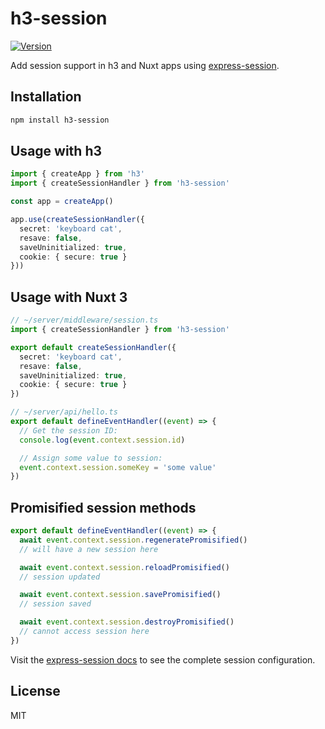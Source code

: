 # h3-session

[![Version](https://img.shields.io/npm/v/h3-session?style=flat&colorA=000000&colorB=000000)](https://www.npmjs.com/package/h3-session)

Add session support in h3 and Nuxt apps using [express-session](https://github.com/expressjs/session).

## Installation

```bash
npm install h3-session
```

## Usage with h3

```ts
import { createApp } from 'h3'
import { createSessionHandler } from 'h3-session'

const app = createApp()

app.use(createSessionHandler({
  secret: 'keyboard cat',
  resave: false,
  saveUninitialized: true,
  cookie: { secure: true }
}))
```

## Usage with Nuxt 3

```ts
// ~/server/middleware/session.ts
import { createSessionHandler } from 'h3-session'

export default createSessionHandler({
  secret: 'keyboard cat',
  resave: false,
  saveUninitialized: true,
  cookie: { secure: true }
})
```

```ts
// ~/server/api/hello.ts
export default defineEventHandler((event) => {
  // Get the session ID:
  console.log(event.context.session.id)

  // Assign some value to session:
  event.context.session.someKey = 'some value'
})
```

## Promisified session methods

```ts
export default defineEventHandler((event) => {
  await event.context.session.regeneratePromisified()
  // will have a new session here

  await event.context.session.reloadPromisified()
  // session updated

  await event.context.session.savePromisified()
  // session saved

  await event.context.session.destroyPromisified()
  // cannot access session here
})
```

Visit the [express-session docs](https://github.com/expressjs/session#sessionoptions) to see the complete session configuration.

## License

MIT
